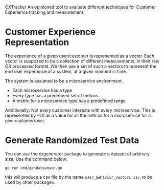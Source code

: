 CXTracker
An opinioned tool to evaluate different techniques for Customer Experience tracking and measurement.

# Customer Experience Representation
The experience of a given user/customer is represented as a vector. Each vector is supposed to be a collection of different measurements, in their raw OR processed format. We then use a set of such a vectors to represent the end user experience of a system, at a given moment in time.

The system is assumed to be a microservice environment. 
* Each microservice has a type
* Every type has a predefined set of metrics
* A metric for a microservice type has a predefined range

Additionally:
Not every customer interacts with every microservice. This is represented by -1.0 as a value for all the metrics for a microservice for a give customer/user.

# Generate Randomized Test Data
You can use the cxgenerator package to generate a dataset of arbitrary size.
Use the command below:
```
go run cmd/gendata/main.go
```
this will produce a csv file by the name `user_behavior_vectors.csv`, to be used by other packages.